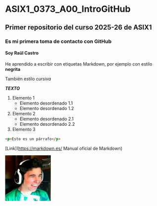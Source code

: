 # ASIX1_0373_A00_IntroGitHub
## Primer repositorio del curso 2025-26 de ASIX1
### Es mi primera toma de contacto con GitHub
#### Soy Raül Castro

He aprendido a escribir con etiquetas Markdown, por ejemplo con estilo __negrita__

También estilo _cursiva_

__*TEXTO*__

1. Elemento 1
    * Elemento desordenado 1.1
    * Elemento desordenado 1.2
2. Elemento 2
    * Elemento desordenado 2.1
    * Elemento desordenado 2.2
3. Elemento 3



```html
<p>Esto es un párrafo</p>
```
[Link](https://markdown.es/ Manual oficial de Markdown)

![alt text](./Imagen1.jpg)
